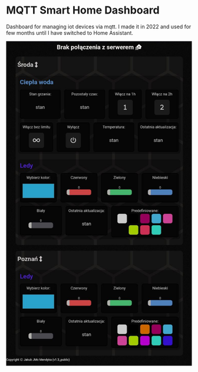 # MQTT Smart Home Dashboard
Dashboard for managing iot devices via mqtt.
I made it in 2022 and used for few months until I have switched to Home Assistant. 


![Alt text](/screenshot.jpg?raw=true "Screenshot with mqtt server down")
